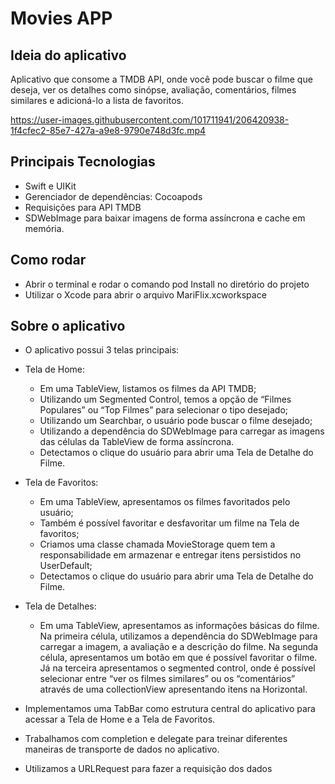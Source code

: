 # Movies APP

## Ideia do aplicativo
Aplicativo que consome a TMDB API, onde você pode buscar o filme que deseja, ver os detalhes como sinópse, avaliação, comentários, filmes similares e adicioná-lo a lista de favoritos. 

https://user-images.githubusercontent.com/101711941/206420938-1f4cfec2-85e7-427a-a9e8-9790e748d3fc.mp4

## Principais Tecnologias
* Swift e UIKit
* Gerenciador de dependências:  Cocoapods
* Requisições para API TMDB
* SDWebImage para baixar imagens de forma assíncrona e cache em memória.

## Como rodar
* Abrir o terminal e rodar o comando pod Install no diretório do projeto 
* Utilizar o Xcode para abrir o arquivo MariFlix.xcworkspace

## Sobre o aplicativo
* O aplicativo possui 3 telas principais: 

* Tela de Home: 
    * Em uma TableView, listamos os filmes da API TMDB;
    * Utilizando um Segmented Control, temos a opção de “Filmes Populares” ou “Top Filmes” para selecionar o tipo desejado;
    * Utilizando um Searchbar, o usuário pode buscar o filme desejado;
    * Utilizando a dependência do SDWebImage para carregar as imagens das células da TableView de forma assíncrona.
    * Detectamos o clique do usuário para abrir uma Tela de Detalhe do Filme. 

* Tela de Favoritos:
    * Em uma TableView, apresentamos os filmes favoritados pelo usuário;
    * Também é possível favoritar e desfavoritar um filme na Tela de favoritos;
    * Criamos uma classe chamada MovieStorage quem tem a responsabilidade em armazenar e entregar itens persistidos no UserDefault;
    * Detectamos o clique do usuário para abrir uma Tela de Detalhe do Filme.

* Tela de Detalhes: 
    * Em uma TableView, apresentamos as informações básicas do filme. Na primeira célula, utilizamos a dependência do SDWebImage para carregar a imagem, a avaliação e a descrição do filme. Na segunda célula, apresentamos um botão em que é possível favoritar o filme. Já  na terceira apresentamos o segmented control, onde é possível selecionar entre “ver os filmes similares” ou os “comentários” através de uma collectionView apresentando itens na Horizontal. 

* Implementamos uma TabBar como estrutura central do aplicativo para acessar a Tela de Home e a Tela de Favoritos.

* Trabalhamos com completion e delegate para treinar diferentes maneiras de transporte de dados no aplicativo.

* Utilizamos a URLRequest para fazer a requisição dos dados 

